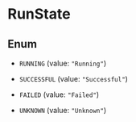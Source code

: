 

# RunState

## Enum


* `RUNNING` (value: `"Running"`)

* `SUCCESSFUL` (value: `"Successful"`)

* `FAILED` (value: `"Failed"`)

* `UNKNOWN` (value: `"Unknown"`)



